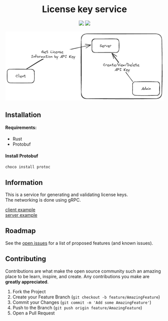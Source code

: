 <h1 align="center">
    License key service
</h1>

<div align="center">
    <img src="https://img.shields.io/badge/Status-Under%20Development-red">
    <img src="https://img.shields.io/badge/Platform-Windows%20%7C%20Linux-blue">
</div>

<br>

<img src="concept.jpg">

<!-- INSTALLATION -->
## Installation

#### Requirements:
- Rust
- Protobuf

#### Install Protobuf
````shell
choco install protoc
````

<!-- INFORMATION -->
## Information

This is a service for generating and validating license keys. <br>
The networking is done using gRPC. 

[client example](https://github.com/venotix/vlks/blob/main/examples/client/src/main.rs) <br>
[server example](https://github.com/venotix/vlks/blob/main/examples/server/src/main.rs)

<!-- ROADMAP -->
## Roadmap

See the [open issues](https://github.com/venotix/vlks/issues) for a list of proposed features (and known issues).


<!-- CONTRIBUTING -->
## Contributing

Contributions are what make the open source community such an amazing place to be learn, inspire, and create. Any contributions you make are **greatly appreciated**.

1. Fork the Project
2. Create your Feature Branch (`git checkout -b feature/AmazingFeature`)
3. Commit your Changes (`git commit -m 'Add some AmazingFeature'`)
4. Push to the Branch (`git push origin feature/AmazingFeature`)
5. Open a Pull Request
